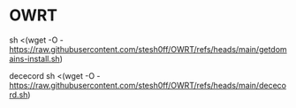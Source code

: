 # OWRT
sh <(wget -O - https://raw.githubusercontent.com/stesh0ff/OWRT/refs/heads/main/getdomains-install.sh)

dececord
sh <(wget -O - https://raw.githubusercontent.com/stesh0ff/OWRT/refs/heads/main/dececord.sh)
